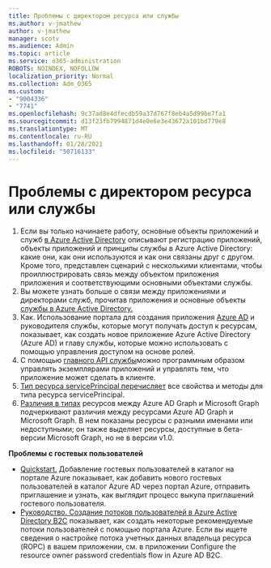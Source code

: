 ```yaml
---
title: Проблемы с директором ресурса или службы
ms.author: v-jmathew
author: v-jmathew
manager: scotv
ms.audience: Admin
ms.topic: article
ms.service: o365-administration
ROBOTS: NOINDEX, NOFOLLOW
localization_priority: Normal
ms.collection: Adm_O365
ms.custom:
- "9004336"
- "7741"
ms.openlocfilehash: 9c37ad8e4dfecdb59a37d767f8eb4a5d99be7fa1
ms.sourcegitcommit: d13f23fb7994871d4e0e6e3e43672a101bd779e8
ms.translationtype: MT
ms.contentlocale: ru-RU
ms.lasthandoff: 01/28/2021
ms.locfileid: "50716133"
---
```

# <a name="issues-with-a-resource-or-service-principal"></a>Проблемы с директором ресурса или службы

1. Если вы только начинаете работу, основные объекты приложений и служб [в Azure Active Directory](https://docs.microsoft.com/azure/active-directory/develop/app-objects-and-service-principals) описывают регистрацию приложений, объекты приложений и принципы службы в Azure Active Directory: какие они, как они используются и как они связаны друг с другом. Кроме того, представлен сценарий с несколькими клиентами, чтобы проиллюстрировать связь между объектом приложения приложения и соответствующими основными объектами службы.
2. Вы можете узнать больше о связи между приложениями и директорами служб, прочитав приложения и основные объекты [службы в Azure Active Directory.](https://docs.microsoft.com/azure/active-directory/develop/app-objects-and-service-principals)
3. Как. Использование портала для создания приложения [Azure AD](https://docs.microsoft.com/azure/active-directory/develop/howto-create-service-principal-portal) и руководителя службы, которые могут получать доступ к ресурсам, показывает, как создать новое приложение Azure Active Directory (Azure AD) и главу службы, которые можно использовать с помощью управления доступом на основе ролей.
4. С помощью [главного API службы](https://docs.microsoft.com/graph/api/resources/serviceprincipal)можно программным образом управлять экземплярами приложений и управлять тем, что приложение может сделать в клиенте.
5. [Тип ресурса servicePrincipal перечисляет](https://docs.microsoft.com/graph/api/resources/serviceprincipal) все свойства и методы для типа ресурса servicePrincipal.
6. [Различия в типах](https://docs.microsoft.com/graph/migrate-azure-ad-graph-resource-differences) ресурсов между Azure AD Graph и Microsoft Graph подчеркивают различия между ресурсами Azure AD Graph и Microsoft Graph. В нем показаны ресурсы с разными именами или недоступными; он также выделяет ресурсы, доступные в бета-версии Microsoft Graph, но не в версии v1.0.

**Проблемы с гостевых пользователей**

- [Quickstart.](https://docs.microsoft.com/azure/active-directory/external-identities/b2b-quickstart-add-guest-users-portal#prerequisites) Добавление гостевых пользователей в каталог на портале Azure показывает, как добавить нового гостевых пользователей в каталог Azure AD через портал Azure, отправить приглашение и узнать, как выглядит процесс выкупа приглашений гостевого пользователя.
- [Руководство. Создание потоков пользователей в Azure Active Directory B2C](https://docs.microsoft.com/azure/active-directory-b2c/tutorial-create-user-flows) показывает, как создать некоторые рекомендуемые потоки пользователей с помощью портала Azure. Если вы ищете сведения о настройке потока учетных данных владельца ресурса (ROPC) в вашем приложении, см. в приложении Configure the resource owner password credentials flow in Azure AD B2C.
